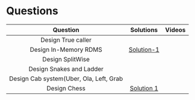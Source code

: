 # Questions

Question | Solutions | Videos 
| :---:   | :-: | :-: 
|Design True caller | | | 
|Design In-Memory RDMS |[Solution-1](https://github.com/JINDALG/low-level-design-primer-python/tree/main/solutions/in_memory_rdms) | | 
|Design SplitWise | | | 
|Design Snakes and Ladder | | | 
|Design Cab system(Uber, Ola, Left, Grab | | | 
|Design Chess | [Solution 1](https://gist.github.com/rsheldiii/2993225) | | 
